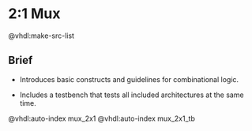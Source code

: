 # 2:1 Mux

@vhdl:make-src-list

## Brief

- Introduces basic constructs and guidelines for combinational logic. 

- Includes a testbench that tests all included architectures at the same time.

@vhdl:auto-index mux_2x1
@vhdl:auto-index mux_2x1_tb